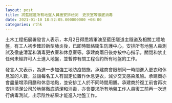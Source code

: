 ```yaml
---
layout: post
title: 將藍隧道所有地盤人員獲安排檢測　更衣室等徹底消毒
date: 2021-01-10 18:52:05.000000000 +08:00
categories: rthk
---
```


土木工程拓展署發言人表示，本月2日得悉將軍澳至藍田隧道主隧道及相關工程地盤，有工人初步確診新型肺炎後，已即時聯絡衞生防護中心，安排所有地盤人員測試及徹底清潔和消毒更衣室和休息室等。承建商兩日後亦按中心指示，關閉和禁止任何未經許可人士進入地盤，並暫停有關工程合約所有地盤的工作。

發言人又表示，為進一步加強工地防疫措施，承建商會限制同一時間進入更衣和休息室的人數，並讓每名工人有固定位置作休息更衣，減少交叉感染風險。承建商亦會盡量增添用膳和休息地點，並安排工人於不同時間用膳。承建商於復工前會再次安排清潔公司於地盤徹底清潔和消毒，亦會要求所有地盤工作人員復工前再一次進行病毒測試，出示陰性結果才能進入地盤工作。
